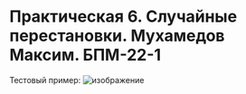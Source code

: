 # Практическая 6. Случайные перестановки. Мухамедов Максим. БПМ-22-1
Тестовый пример:
![изображение](https://github.com/Maxim0Mukhamedov/misis_adm_lab_6/assets/113615768/6606af01-fbe8-4175-b523-dfb3594bac7f)


